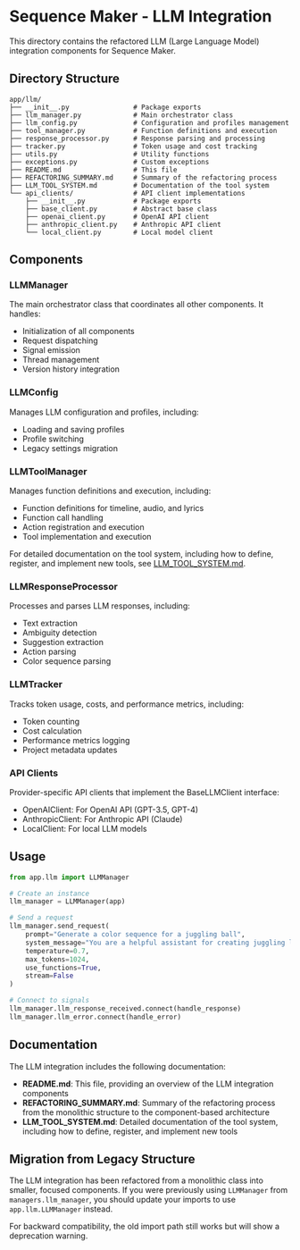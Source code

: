 # Sequence Maker - LLM Integration

This directory contains the refactored LLM (Large Language Model) integration components for Sequence Maker.

## Directory Structure

```
app/llm/
├── __init__.py                # Package exports
├── llm_manager.py             # Main orchestrator class
├── llm_config.py              # Configuration and profiles management
├── tool_manager.py            # Function definitions and execution
├── response_processor.py      # Response parsing and processing
├── tracker.py                 # Token usage and cost tracking
├── utils.py                   # Utility functions
├── exceptions.py              # Custom exceptions
├── README.md                  # This file
├── REFACTORING_SUMMARY.md     # Summary of the refactoring process
├── LLM_TOOL_SYSTEM.md         # Documentation of the tool system
└── api_clients/               # API client implementations
    ├── __init__.py            # Package exports
    ├── base_client.py         # Abstract base class
    ├── openai_client.py       # OpenAI API client
    ├── anthropic_client.py    # Anthropic API client
    └── local_client.py        # Local model client
```

## Components

### LLMManager

The main orchestrator class that coordinates all other components. It handles:
- Initialization of all components
- Request dispatching
- Signal emission
- Thread management
- Version history integration

### LLMConfig

Manages LLM configuration and profiles, including:
- Loading and saving profiles
- Profile switching
- Legacy settings migration

### LLMToolManager

Manages function definitions and execution, including:
- Function definitions for timeline, audio, and lyrics
- Function call handling
- Action registration and execution
- Tool implementation and execution

For detailed documentation on the tool system, including how to define, register, and implement new tools, see [LLM_TOOL_SYSTEM.md](./LLM_TOOL_SYSTEM.md).

### LLMResponseProcessor

Processes and parses LLM responses, including:
- Text extraction
- Ambiguity detection
- Suggestion extraction
- Action parsing
- Color sequence parsing

### LLMTracker

Tracks token usage, costs, and performance metrics, including:
- Token counting
- Cost calculation
- Performance metrics logging
- Project metadata updates

### API Clients

Provider-specific API clients that implement the BaseLLMClient interface:
- OpenAIClient: For OpenAI API (GPT-3.5, GPT-4)
- AnthropicClient: For Anthropic API (Claude)
- LocalClient: For local LLM models

## Usage

```python
from app.llm import LLMManager

# Create an instance
llm_manager = LLMManager(app)

# Send a request
llm_manager.send_request(
    prompt="Generate a color sequence for a juggling ball",
    system_message="You are a helpful assistant for creating juggling light sequences.",
    temperature=0.7,
    max_tokens=1024,
    use_functions=True,
    stream=False
)

# Connect to signals
llm_manager.llm_response_received.connect(handle_response)
llm_manager.llm_error.connect(handle_error)
```

## Documentation

The LLM integration includes the following documentation:

- **README.md**: This file, providing an overview of the LLM integration components
- **REFACTORING_SUMMARY.md**: Summary of the refactoring process from the monolithic structure to the component-based architecture
- **LLM_TOOL_SYSTEM.md**: Detailed documentation of the tool system, including how to define, register, and implement new tools

## Migration from Legacy Structure

The LLM integration has been refactored from a monolithic class into smaller, focused components. If you were previously using `LLMManager` from `managers.llm_manager`, you should update your imports to use `app.llm.LLMManager` instead.

For backward compatibility, the old import path still works but will show a deprecation warning.